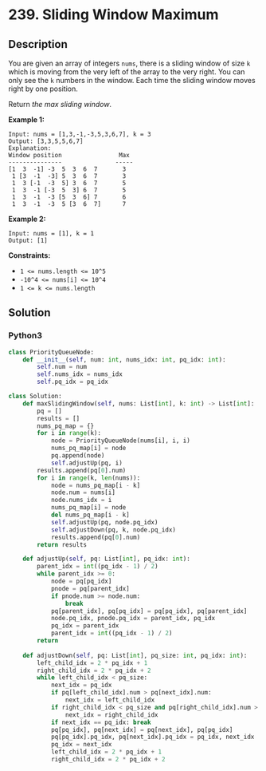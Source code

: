 # 239. Sliding Window Maximum

## Description
You are given an array of integers `nums`, there is a sliding window of size `k` which is moving from the very left of the array to the very right. You can only see the `k` numbers in the window. Each time the sliding window moves right by one position.

Return *the max sliding window*.

**Example 1:**
```
Input: nums = [1,3,-1,-3,5,3,6,7], k = 3
Output: [3,3,5,5,6,7]
Explanation: 
Window position                Max
---------------               -----
[1  3  -1] -3  5  3  6  7       3
 1 [3  -1  -3] 5  3  6  7       3
 1  3 [-1  -3  5] 3  6  7       5
 1  3  -1 [-3  5  3] 6  7       5
 1  3  -1  -3 [5  3  6] 7       6
 1  3  -1  -3  5 [3  6  7]      7
```


**Example 2:**
```
Input: nums = [1], k = 1
Output: [1]
```

**Constraints:**
+ `1 <= nums.length <= 10^5`
+ `-10^4 <= nums[i] <= 10^4`
+ `1 <= k <= nums.length`


## Solution

### Python3
```python
class PriorityQueueNode:
    def __init__(self, num: int, nums_idx: int, pq_idx: int):
        self.num = num
        self.nums_idx = nums_idx
        self.pq_idx = pq_idx

class Solution:
    def maxSlidingWindow(self, nums: List[int], k: int) -> List[int]:
        pq = []
        results = []
        nums_pq_map = {}
        for i in range(k):
            node = PriorityQueueNode(nums[i], i, i)
            nums_pq_map[i] = node
            pq.append(node)
            self.adjustUp(pq, i)
        results.append(pq[0].num)
        for i in range(k, len(nums)):
            node = nums_pq_map[i - k]
            node.num = nums[i]
            node.nums_idx = i
            nums_pq_map[i] = node
            del nums_pq_map[i - k]
            self.adjustUp(pq, node.pq_idx)
            self.adjustDown(pq, k, node.pq_idx)
            results.append(pq[0].num)
        return results

    def adjustUp(self, pq: List[int], pq_idx: int):
        parent_idx = int((pq_idx - 1) / 2)
        while parent_idx >= 0:
            node = pq[pq_idx]
            pnode = pq[parent_idx]
            if pnode.num >= node.num:
                break
            pq[parent_idx], pq[pq_idx] = pq[pq_idx], pq[parent_idx]
            node.pq_idx, pnode.pq_idx = parent_idx, pq_idx
            pq_idx = parent_idx
            parent_idx = int((pq_idx - 1) / 2)
        return
    
    def adjustDown(self, pq: List[int], pq_size: int, pq_idx: int):
        left_child_idx = 2 * pq_idx + 1
        right_child_idx = 2 * pq_idx + 2
        while left_child_idx < pq_size:
            next_idx = pq_idx
            if pq[left_child_idx].num > pq[next_idx].num:
                next_idx = left_child_idx
            if right_child_idx < pq_size and pq[right_child_idx].num > pq[next_idx].num:
                next_idx = right_child_idx
            if next_idx == pq_idx: break
            pq[pq_idx], pq[next_idx] = pq[next_idx], pq[pq_idx]
            pq[pq_idx].pq_idx, pq[next_idx].pq_idx = pq_idx, next_idx
            pq_idx = next_idx
            left_child_idx = 2 * pq_idx + 1
            right_child_idx = 2 * pq_idx + 2
```
